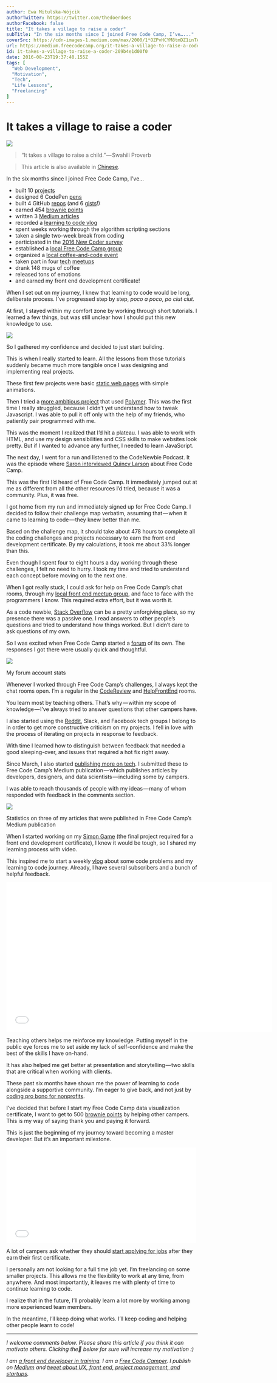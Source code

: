 ```yaml
---
author: Ewa Mitulska-Wójcik
authorTwitter: https://twitter.com/thedoerdoes
authorFacebook: false
title: "It takes a village to raise a coder"
subTitle: "In the six months since I joined Free Code Camp, I’ve…..."
coverSrc: https://cdn-images-1.medium.com/max/2000/1*OZPvHCYM8tmDZ1inTAF86A.jpeg
url: https://medium.freecodecamp.org/it-takes-a-village-to-raise-a-coder-209b4e1d00f0
id: it-takes-a-village-to-raise-a-coder-209b4e1d00f0
date: 2016-08-23T19:37:40.155Z
tags: [
  "Web Development",
  "Motivation",
  "Tech",
  "Life Lessons",
  "Freelancing"
]
---
```

# It takes a village to raise a coder







![](https://cdn-images-1.medium.com/max/2000/1*OZPvHCYM8tmDZ1inTAF86A.jpeg)







> “It takes a village to raise a child.” — Swahili Proverb

> This article is also available in [Chinese](http://www.luxingyun.xyz/archives/265).

In the six months since I joined Free Code Camp, I’ve…

*   built 10 [projects](http://theonewhodo.es/portfolio/)
*   designed 6 CodePen [pens](http://codepen.io/thedoer/)
*   built 4 GitHub [repos](https://github.com/ewathedoer) (and 6 [gists](https://gist.github.com/ewathedoer)!)
*   earned 454 [brownie points](https://www.freecodecamp.com/ewathedoer)
*   written 3 [Medium articles](https://medium.freecodecamp.com/@thedoer)
*   recorded a [learning to code vlog](https://www.youtube.com/user/theonewhodoesPoland)
*   spent weeks working through the algorithm scripting sections
*   taken a single two-week break from coding
*   participated in the [2016 New Coder survey](https://medium.freecodecamp.com/we-asked-15-000-people-who-they-are-and-how-theyre-learning-to-code-4104e29b2781#.79a09xvaa)
*   established a [local Free Code Camp group](https://www.facebook.com/groups/free.code.camp.malaga/)
*   organized a [local coffee-and-code event](https://www.facebook.com/events/1707545496161725/)
*   taken part in four [tech](https://www.meetup.com/Malaga-Ideathons/events/229406164/) [meetups](https://www.meetup.com/Frontend-Malaga/)
*   drank 148 mugs of coffee
*   released tons of emotions
*   and earned my front end development certificate!

When I set out on my journey, I knew that learning to code would be long, deliberate process. I’ve progressed step by step, _poco a poco_, _po ciut ciut._

At first, I stayed within my comfort zone by working through short tutorials. I learned a few things, but was still unclear how I should put this new knowledge to use.



![](https://cdn-images-1.medium.com/max/1600/1*68KhWzCOhqqXr8x4tpnJdQ.gif)



So I gathered my confidence and decided to just start building.

This is when I really started to learn. All the lessons from those tutorials suddenly became much more tangible once I was designing and implementing real projects.

These first few projects were basic [static web pages](http://theonewhodo.es/costadelsol/) with simple animations.

Then I tried a [more ambitious project](https://procreative.eu/) that used [Polymer](https://www.polymer-project.org/1.0/). This was the first time I really struggled, because I didn’t yet understand how to tweak Javascript. I was able to pull it off only with the help of my friends, who patiently pair programmed with me.

This was the moment I realized that I’d hit a plateau. I was able to work with HTML, and use my design sensibilities and CSS skills to make websites look pretty. But if I wanted to advance any further, I needed to learn JavaScript.

The next day, I went for a run and listened to the CodeNewbie Podcast. It was the episode where [Saron interviewed Quincy Larson](http://www.codenewbie.org/podcast/free-code-camp) about Free Code Camp.

This was the first I’d heard of Free Code Camp. It immediately jumped out at me as different from all the other resources I’d tried, because it was a community. Plus, it was free.

I got home from my run and immediately signed up for Free Code Camp. I decided to follow their challenge map verbatim, assuming that — when it came to learning to code — they knew better than me.

Based on the challenge map, it should take about 478 hours to complete all the coding challenges and projects necessary to earn the front end development certificate. By my calculations, it took me about 33% longer than this.

Even though I spent four to eight hours a day working through these challenges, I felt no need to hurry. I took my time and tried to understand each concept before moving on to the next one.

When I got really stuck, I could ask for help on Free Code Camp’s chat rooms, through my [local front end meetup group](https://www.meetup.com/Frontend-Malaga/), and face to face with the programmers I know. This required extra effort, but it was worth it.

As a code newbie, [Stack Overflow](https://stackoverflow.com/) can be a pretty unforgiving place, so my presence there was a passive one. I read answers to other people’s questions and tried to understand how things worked. But I didn’t dare to ask questions of my own.

So I was excited when Free Code Camp started a [forum](http://forum.freecodecamp.com/) of its own. The responses I got there were usually quick and thoughtful.







![](https://cdn-images-1.medium.com/max/2000/1*j3RoFu9sYm8ApKx_hb0FuA.png)

My forum account stats







Whenever I worked through Free Code Camp’s challenges, I always kept the chat rooms open. I’m a regular in the [CodeReview](https://gitter.im/FreeCodeCamp/CodeReview) and [HelpFrontEnd](https://gitter.im/FreeCodeCamp/helpfrontend) rooms.

You learn most by teaching others. That’s why — within my scope of knowledge — I’ve always tried to answer questions that other campers have.

I also started using the [Reddit](https://m.reddit.com/r/design_critiques?utm_source=mweb_redirect&compact=true), Slack, and Facebook tech groups I belong to in order to get more constructive criticism on my projects. I fell in love with the process of iterating on projects in response to feedback.

With time I learned how to distinguish between feedback that needed a good sleeping-over, and issues that required a hot fix right away.

Since March, I also started [publishing more on tech](https://medium.com/@thedoer). I submitted these to Free Code Camp’s Medium publication — which publishes articles by developers, designers, and data scientists — including some by campers.

I was able to reach thousands of people with my ideas — many of whom responded with feedback in the comments section.







![](https://cdn-images-1.medium.com/max/2000/1*fYj5-GhHUpxlH3RL1Yz4fw.png)

Statistics on three of my articles that were published in Free Code Camp’s Medium publication







When I started working on my [Simon Game](http://theonewhodo.es/simon-game/) (the final project required for a front end development certificate), I knew it would be tough, so I shared my learning process with video.

This inspired me to start a weekly [vlog](https://www.youtube.com/watch?v=TM46h5m3YM8&list=PLy2d3SGSznNw19Y1zBzatGcd4SkJ_XkGB) about some code problems and my learning to code journey. Already, I have several subscribers and a bunch of helpful feedback.





<iframe data-width="854" data-height="480" width="700" height="393" src="/media/43b0270b643a4defb90bd9814df43643?postId=209b4e1d00f0" data-media-id="43b0270b643a4defb90bd9814df43643" allowfullscreen="" frameborder="0"></iframe>





Teaching others helps me reinforce my knowledge. Putting myself in the public eye forces me to set aside my lack of self-confidence and make the best of the skills I have on-hand.

It has also helped me get better at presentation and storytelling — two skills that are critical when working with clients.

These past six months have shown me the power of learning to code alongside a supportive community. I’m eager to give back, and not just by [coding pro bono for nonprofits](https://medium.freecodecamp.com/how-i-made-my-first-million-dollars-in-pro-bono-code-86f911040484#.s7cmox119).

I’ve decided that before I start my Free Code Camp data visualization certificate, I want to get to 500 [brownie points](https://github.com/FreeCodeCamp/FreeCodeCamp/wiki/Brownie-Points) by helping other campers. This is my way of saying thank you and paying it forward.

This is just the beginning of my journey toward becoming a master developer. But it’s an important milestone.





<iframe width="500" height="250" src="/media/554366c41dc5098395cf89e7d0b76737?postId=209b4e1d00f0" data-media-id="554366c41dc5098395cf89e7d0b76737" allowfullscreen="" frameborder="0"></iframe>





A lot of campers ask whether they should [start applying for jobs](https://medium.freecodecamp.com/how-to-get-a-developer-job-in-less-than-a-year-c27bbfe71645#.9auf5ndw2) after they earn their first certificate.

I personally am not looking for a full time job yet. I’m freelancing on some smaller projects. This allows me the flexibility to work at any time, from anywhere. And most importantly, it leaves me with plenty of time to continue learning to code.

I realize that in the future, I’ll probably learn a lot more by working among more experienced team members.

In the meantime, I’ll keep doing what works. I’ll keep coding and helping other people learn to code!











* * *







_I welcome comments below. Please share this article if you think it can motivate others. Clicking the💚 below for sure will increase my motivation :)_

_I am_ [_a front end developer in training_](https://es.linkedin.com/in/ewathedoer)_. I am a_ [_Free Code Camper_](http://www.freecodecamp.com/ewathedoer)_. I publish on_ [_Medium_](https://medium.com/@thedoer) _and_ [_tweet about UX, front end, project management, and startups_](http://twitter.com/thedoerdoes)_._








